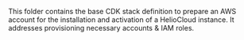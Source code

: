 This folder contains the base CDK stack definition to prepare an AWS account for the installation and activation of a HelioCloud instance.  It addresses provisioning necessary accounts & IAM roles. 
